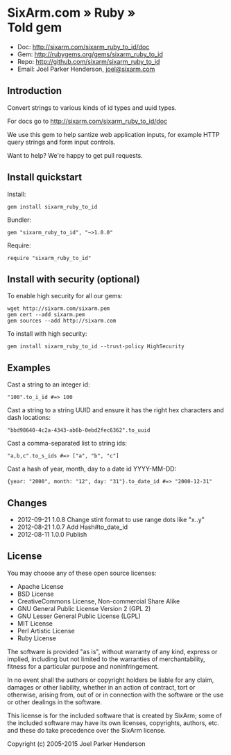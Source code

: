 # SixArm.com » Ruby » <br> ToId gem

* Doc: <http://sixarm.com/sixarm_ruby_to_id/doc>
* Gem: <http://rubygems.org/gems/sixarm_ruby_to_id>
* Repo: <http://github.com/sixarm/sixarm_ruby_to_id>
* Email: Joel Parker Henderson, <joel@sixarm.com>

## Introduction

Convert strings to various kinds of id types and uuid types.

For docs go to <http://sixarm.com/sixarm_ruby_to_id/doc>

We use this gem to help santize web application inputs, for example HTTP query strings and form input controls.

Want to help? We're happy to get pull requests.


## Install quickstart

Install:

    gem install sixarm_ruby_to_id

Bundler:

    gem "sixarm_ruby_to_id", "~>1.0.0"	

Require:

    require "sixarm_ruby_to_id"


## Install with security (optional)

To enable high security for all our gems:

    wget http://sixarm.com/sixarm.pem
    gem cert --add sixarm.pem
    gem sources --add http://sixarm.com

To install with high security:

    gem install sixarm_ruby_to_id --trust-policy HighSecurity


## Examples

Cast a string to an integer id:

    "100".to_i_id #=> 100

Cast a string to a string UUID and ensure it has the right hex characters and dash locations:

    "bbd98640-4c2a-4343-ab6b-0ebd2fec6362".to_uuid

Cast a comma-separated list to string ids:

    "a,b,c".to_s_ids #=> ["a", "b", "c"]

Cast a hash of year, month, day to a date id YYYY-MM-DD:

    {year: "2000", month: "12", day: "31"}.to_date_id #=> "2000-12-31"



## Changes
 
* 2012-09-21 1.0.8 Change stint format to use range dots like "x..y"
* 2012-08-21 1.0.7 Add Hash#to_date_id
* 2012-08-11 1.0.0 Publish


## License

You may choose any of these open source licenses:

  * Apache License
  * BSD License
  * CreativeCommons License, Non-commercial Share Alike
  * GNU General Public License Version 2 (GPL 2)
  * GNU Lesser General Public License (LGPL)
  * MIT License
  * Perl Artistic License
  * Ruby License

The software is provided "as is", without warranty of any kind, 
express or implied, including but not limited to the warranties of 
merchantability, fitness for a particular purpose and noninfringement. 

In no event shall the authors or copyright holders be liable for any 
claim, damages or other liability, whether in an action of contract, 
tort or otherwise, arising from, out of or in connection with the 
software or the use or other dealings in the software.

This license is for the included software that is created by SixArm;
some of the included software may have its own licenses, copyrights, 
authors, etc. and these do take precedence over the SixArm license.

Copyright (c) 2005-2015 Joel Parker Henderson
